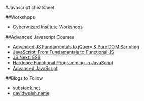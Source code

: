 #Javascript cheatsheet

##Workshops

- [Cyberwizard Institute Workshops](https://github.com/cyberwizardinstitute/workshops/blob/master/javascript.markdown)

##Advanced Javascript Courses

- [Advanced JS Fundamentals to jQuery & Pure DOM Scripting](https://frontendmasters.com/courses/javascript-jquery-dom/)
- [JavaScript: From Fundamentals to Functional JS](https://frontendmasters.com/courses/js-fundamentals-to-functional/)
- [JS.Next: ES6](https://frontendmasters.com/courses/jsnext-es6/)
- [Hardcore Functional Programming in JavaScript](https://frontendmasters.com/courses/functional-javascript/)
- [Advanced JavaScript](https://frontendmasters.com/courses/advanced-javascript/)

##Blogs to Follow

- [substack.net](http://substack.net/)
- [davidwalsh.name](http://davidwalsh.name/)


